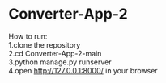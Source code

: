 # Converter-App-2

How to run:  
1.clone the repository  
2.cd Converter-App-2-main  
3.python manage.py runserver  
4.open http://127.0.0.1:8000/ in your browser  

